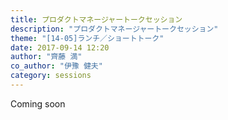 ```yaml
---
title: プロダクトマネージャートークセッション
description: "プロダクトマネージャートークセッション"
theme: "[14-05]ランチ／ショートトーク"
date: 2017-09-14 12:20
author: "齊藤 満"
co_author: "伊豫 健夫"
category: sessions
---
```

Coming soon

